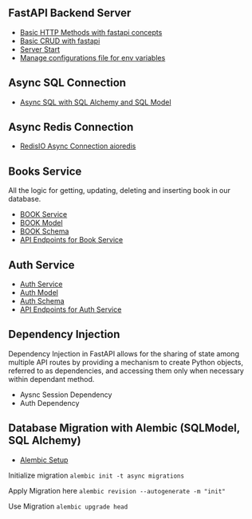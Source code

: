 ## FastAPI Backend Server

- [Basic HTTP Methods with fastapi concepts](./concepts/basic_request_response.py)
- [Basic CRUD with fastapi](./concepts/books_crud_app.py)
- [Server Start](./src/__init__.py)
- [Manage configurations file for env variables](./src/config.py)

## Async SQL Connection

- [Async SQL with SQL Alchemy and SQL Model](./src/db/main.py)

## Async Redis Connection

- [RedisIO Async Connection aioredis](./src/db/redis.py)

## Books Service

All the logic for getting, updating, deleting and inserting book in our database.

- [BOOK Service](./src/books/service.py)
- [BOOK Model](./src/books/models.py)
- [BOOK Schema](./src/books/schemas.py)
- [API Endpoints for Book Service](./src/books/routes.py)

## Auth Service

- [Auth Service](./src/auth/service.py)
- [Auth Model](./src/auth/models.py)
- [Auth Schema](./src/auth/schemas.py)
- [API Endpoints for Auth Service](./src/auth/routes.py)

## Dependency Injection

Dependency Injection in FastAPI allows for the sharing of state among multiple API routes by providing a mechanism to create Python objects, referred to as dependencies, and accessing them only when necessary within dependant method.

- Aysnc Session Dependency
- Auth Dependency

## Database Migration with Alembic (SQLModel, SQL Alchemy)

- [Alembic Setup](./migrations/)

Initialize migration
`alembic init -t async migrations`

Apply Migration here
`alembic revision --autogenerate -m "init"`

Use Migration
`alembic upgrade head`
